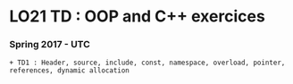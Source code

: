 # LO21 TD : OOP and C++ exercices 

### Spring 2017 - UTC

	+ TD1 : Header, source, include, const, namespace, overload, pointer, references, dynamic allocation
	
